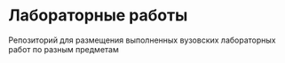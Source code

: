 # Лабораторные работы

Репозиторий для размещения выполненных вузовских лабораторных работ по разным предметам
